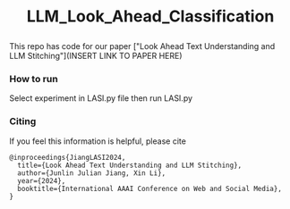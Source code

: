 # <p align=center>LLM_Look_Ahead_Classification</p>
This repo has code for our paper ["Look Ahead Text Understanding and LLM Stitching"](INSERT LINK TO PAPER HERE)

### How to run
Select experiment in LASI.py file then run LASI.py


### Citing

If you feel this information is helpful, please cite
```
@inproceedings{JiangLASI2024,
  title={Look Ahead Text Understanding and LLM Stitching},
  author={Junlin Julian Jiang, Xin Li},
  year={2024},
  booktitle={International AAAI Conference on Web and Social Media},
}
```
